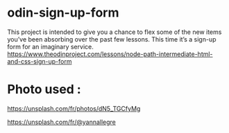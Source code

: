 # odin-sign-up-form
This project is intended to give you a chance to flex some of the new items you’ve been absorbing over the past few lessons. This time it’s a sign-up form for an imaginary service.
https://www.theodinproject.com/lessons/node-path-intermediate-html-and-css-sign-up-form

# Photo used : 
https://unsplash.com/fr/photos/dN5_TGCfyMg

https://unsplash.com/fr/@yannallegre
